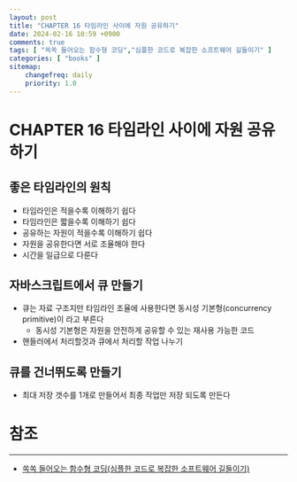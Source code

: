 ```yaml
---
layout: post
title: "CHAPTER 16 타임라인 사이에 자원 공유하기"
date: 2024-02-16 10:59 +0900
comments: true
tags: [ "쏙쏙 들어오는 함수형 코딩","심플한 코드로 복잡한 소프트웨어 길들이기" ]
categories: [ "books" ]
sitemap:
    changefreq: daily
    priority: 1.0
---
```


# CHAPTER 16 타임라인 사이에 자원 공유하기

## 좋은 타임라인의 원칙

* 타임라인은 적을수록 이해하기 쉽다
* 타임라인은 짧을수록 이해하기 쉽다
* 공유하는 자원이 적을수록 이해하기 쉽다
* 자원을 공유한다면 서로 조율해야 한다
* 시간을 일급으로 다룬다

## 자바스크립트에서 큐 만들기 

* 큐는 자료 구조지만 타임라인 조율에 사용한다면 동시성 기본형(concurrency primitive)이 라고 부른다
  * 동시성 기본형은 자원을 안전하게 공유할 수 있는 재사용 가능한 코드
* 핸들러에서 처리할것과 큐에서 처리할 작업 나누기

## 큐를 건너뛰도록 만들기 
* 최대 저장 갯수를 1개로 만들어서 최종 작업만 저장 되도록 만든다

# 참조
-----

* [쏙쏙 들어오는 함수형 코딩(심플한 코드로 복잡한 소프트웨어 길들이기)](https://www.yes24.com/Product/Goods/108748841)
